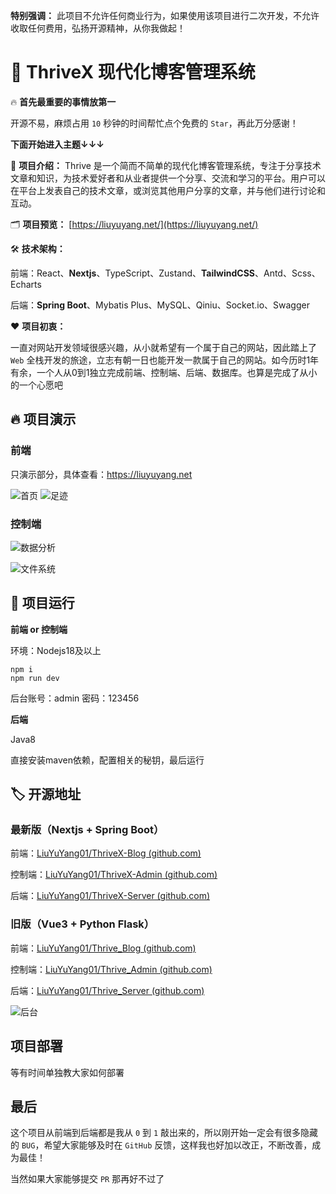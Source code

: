 **特别强调：** 此项目不允许任何商业行为，如果使用该项目进行二次开发，不允许收取任何费用，弘扬开源精神，从你我做起！



# 🎉 ThriveX 现代化博客管理系统

🔥 **首先最重要的事情放第一**

开源不易，麻烦占用 `10` 秒钟的时间帮忙点个免费的 `Star`，再此万分感谢！



**下面开始进入主题↓↓↓**



🌈 **项目介绍：** Thrive 是一个简而不简单的现代化博客管理系统，专注于分享技术文章和知识，为技术爱好者和从业者提供一个分享、交流和学习的平台。用户可以在平台上发表自己的技术文章，或浏览其他用户分享的文章，并与他们进行讨论和互动。



🗂️ **项目预览：** [https://liuyuyang.net/](https://liuyuyang.net/)



🛠️ **技术架构：**

前端：React、**Nextjs**、TypeScript、Zustand、**TailwindCSS**、Antd、Scss、Echarts

后端：**Spring Boot**、Mybatis Plus、MySQL、Qiniu、Socket.io、Swagger



❤️ **项目初衷：**

一直对网站开发领域很感兴趣，从小就希望有一个属于自己的网站，因此踏上了 `Web` 全栈开发的旅途，立志有朝一日也能开发一款属于自己的网站。如今历时1年有余，一个人从0到1独立完成前端、控制端、后端、数据库。也算是完成了从小的一个心愿吧



## 🔥 项目演示

### 前端

只演示部分，具体查看：https://liuyuyang.net

![首页](https://bu.dusays.com/2024/10/28/671f7a44631d7.png)
![足迹](https://bu.dusays.com/2024/09/17/66e97036dddcb.png)



### 控制端

![数据分析](https://bu.dusays.com/2024/09/17/66e97035726ae.png)

![文件系统](https://bu.dusays.com/2024/09/17/66e97031cd456.png)



## 🌈 项目运行

**前端 or 控制端**

环境：Nodejs18及以上

```
npm i
npm run dev
```

后台账号：admin   密码：123456


**后端**

Java8

直接安装maven依赖，配置相关的秘钥，最后运行



## 🏷️ 开源地址

### 最新版（Nextjs + Spring Boot）

前端：[LiuYuYang01/ThriveX-Blog (github.com)](https://github.com/LiuYuYang01/ThriveX-Blog)

控制端：[LiuYuYang01/ThriveX-Admin (github.com)](https://github.com/LiuYuYang01/ThriveX-Admin)

后端：[LiuYuYang01/ThriveX-Server (github.com)](https://github.com/LiuYuYang01/ThriveX-Server)



### 旧版（Vue3 + Python Flask）

前端：[LiuYuYang01/Thrive_Blog (github.com)](https://github.com/LiuYuYang01/Thrive_Blog)

控制端：[LiuYuYang01/Thrive_Admin (github.com)](https://github.com/LiuYuYang01/Thrive_Admin)

后端：[LiuYuYang01/Thrive_Server (github.com)](https://github.com/LiuYuYang01/Thrive_Server)

![后台](https://bu.dusays.com/2024/09/17/66e96ca781d49.png)



## 项目部署

等有时间单独教大家如何部署


## 最后

这个项目从前端到后端都是我从 `0` 到 `1` 敲出来的，所以刚开始一定会有很多隐藏的 `BUG`，希望大家能够及时在 `GitHub` 反馈，这样我也好加以改正，不断改善，成为最佳！

当然如果大家能够提交 `PR` 那再好不过了
